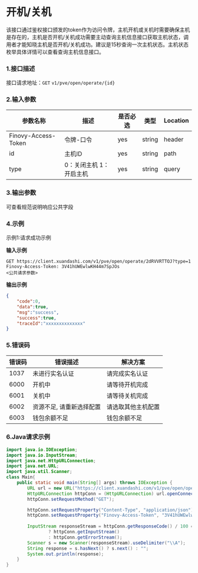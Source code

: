 # 开机/关机
该接口通过鉴权接口颁发的token作为访问令牌，主机开机或关机时需要确保主机是存在的，主机是否开机/关机成功需要主动查询主机信息接口获取主机状态，调用者才能知晓主机是否开机/关机成功。建议是15秒查询一次主机状态。主机状态枚举具体详情可以查看查询主机信息接口。
### 1.接口描述
接口请求地址：`GET`   `v1/pve/open/operate/{id}`

### 2.输入参数

| 参数名称                | 描述                | 是否必选 | 类型     | Location |
|---------------------|-------------------|------|--------| -------- |
| Finovy-Access-Token | 令牌-口令             | yes  | string | header   |
| id                  | 主机ID              | yes  | string | path     |
| type                | 0：关闭主机     1：开启主机 | yes  | string | query    |

### 3.输出参数
可查看规范说明响应公共字段

### 4.示例
示例1:请求成功示例

**输入示例**
```text
GET https://client.xuandashi.com/v1/pve/open/operate/2dRVVRTTOJ?type=1
Finovy-Access-Token: 3V41hUWEwlwKH44m7SpJOs
<公共请求参数>

```

**输出示例**

```json
{
    "code":0,
    "data":true,
    "msg":"success",
    "success":true,  
    "traceId":"xxxxxxxxxxxxxx"
}
```

### 5.错误码

| 错误码 | 错误描述                 | 解决方案           |
| ------ | ------------------------ | ------------------ |
| 1037   | 未进行实名认证           | 请完成实名认证     |
| 6000   | 开机中                   | 请等待开机完成     |
| 6001   | 关机中                   | 请等待关机完成     |
| 6002   | 资源不足, 请重新选择配置 | 请选取其他主机配置 |
| 6003   | 钱包余额不足             | 钱包余额不足       |

### 6.Java请求示例
```java
import java.io.IOException;
import java.io.InputStream;
import java.net.HttpURLConnection;
import java.net.URL;
import java.util.Scanner;
class Main{
    public static void main(String[] args) throws IOException {
        URL url = new URL("https://client.xuandashi.com/v1/pve/open/operate/2dRVVRTTOJ?type=1");
        HttpURLConnection httpConn = (HttpURLConnection) url.openConnection();
        httpConn.setRequestMethod("GET");

        httpConn.setRequestProperty("Content-Type", "application/json");
        httpConn.setRequestProperty("Finovy-Access-Token", "3V41hUWEwlwKH44m7SpJOs");
        
        InputStream responseStream = httpConn.getResponseCode() / 100 == 2
                ? httpConn.getInputStream()
                : httpConn.getErrorStream();
        Scanner s = new Scanner(responseStream).useDelimiter("\\A");
        String response = s.hasNext() ? s.next() : "";
        System.out.println(response);
    }
}
```